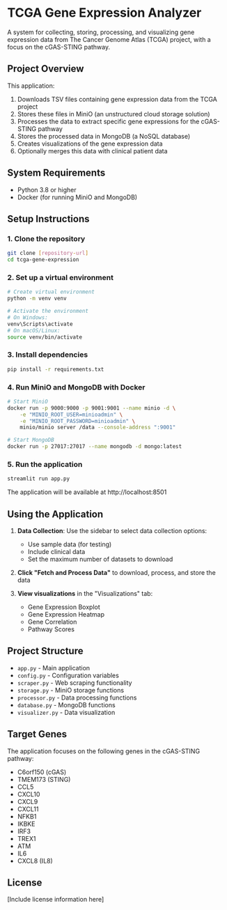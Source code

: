 # TCGA Gene Expression Analyzer

A system for collecting, storing, processing, and visualizing gene expression data from The Cancer Genome Atlas (TCGA) project, with a focus on the cGAS-STING pathway.

## Project Overview

This application:

1. Downloads TSV files containing gene expression data from the TCGA project
2. Stores these files in MiniO (an unstructured cloud storage solution)
3. Processes the data to extract specific gene expressions for the cGAS-STING pathway
4. Stores the processed data in MongoDB (a NoSQL database)
5. Creates visualizations of the gene expression data
6. Optionally merges this data with clinical patient data

## System Requirements

- Python 3.8 or higher
- Docker (for running MiniO and MongoDB)

## Setup Instructions

### 1. Clone the repository

```bash
git clone [repository-url]
cd tcga-gene-expression
```

### 2. Set up a virtual environment

```bash
# Create virtual environment
python -m venv venv

# Activate the environment
# On Windows:
venv\Scripts\activate
# On macOS/Linux:
source venv/bin/activate
```

### 3. Install dependencies

```bash
pip install -r requirements.txt
```

### 4. Run MiniO and MongoDB with Docker

```bash
# Start MiniO
docker run -p 9000:9000 -p 9001:9001 --name minio -d \
    -e "MINIO_ROOT_USER=minioadmin" \
    -e "MINIO_ROOT_PASSWORD=minioadmin" \
    minio/minio server /data --console-address ":9001"

# Start MongoDB
docker run -p 27017:27017 --name mongodb -d mongo:latest
```

### 5. Run the application

```bash
streamlit run app.py
```

The application will be available at http://localhost:8501

## Using the Application

1. **Data Collection**: Use the sidebar to select data collection options:
   - Use sample data (for testing)
   - Include clinical data
   - Set the maximum number of datasets to download

2. **Click "Fetch and Process Data"** to download, process, and store the data

3. **View visualizations** in the "Visualizations" tab:
   - Gene Expression Boxplot
   - Gene Expression Heatmap
   - Gene Correlation
   - Pathway Scores

## Project Structure

- `app.py` - Main application
- `config.py` - Configuration variables
- `scraper.py` - Web scraping functionality
- `storage.py` - MiniO storage functions
- `processor.py` - Data processing functions
- `database.py` - MongoDB functions
- `visualizer.py` - Data visualization

## Target Genes

The application focuses on the following genes in the cGAS-STING pathway:

- C6orf150 (cGAS)
- TMEM173 (STING)
- CCL5
- CXCL10
- CXCL9
- CXCL11
- NFKB1
- IKBKE
- IRF3
- TREX1
- ATM
- IL6
- CXCL8 (IL8)

## License

[Include license information here] 